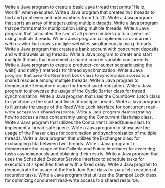 Write a Java program to create a basic Java thread that prints "Hello, World!" when executed.
Write a Java program that creates two threads to find and print even and odd numbers from 1 to 20.
Write a Java program that sorts an array of integers using multiple threads.
Write a Java program that performs matrix multiplication using multiple threads.
Write a Java program that calculates the sum of all prime numbers up to a given limit using multiple threads.
Write a Java program to implement a concurrent web crawler that crawls multiple websites simultaneously using threads.
Write a Java program that creates a bank account with concurrent deposits and withdrawals using threads.
Write a Java program to create and start multiple threads that increment a shared counter variable concurrently.
Write a Java program to create a producer-consumer scenario using the wait() and notify() methods for thread synchronization. 
Write a Java program that uses the Reentrant Lock class to synchronize access to a shared resource among multiple threads.
Write a Java program to demonstrate Semaphore usage for thread synchronization.
Write a Java program to showcase the usage of the Cyclic Barrier class for thread synchronization.
Write a Java program that uses the Countdown Latch class to synchronize the start and finish of multiple threads.
Write a Java program to illustrate the usage of the ReadWrite Lock interface for concurrent read-write access to a shared resource.
Write a Java program demonstrating how to access a map concurrently using the Concurrent HashMap class.
Write a Java program that utilizes the Concurrent LinkedQueue class to implement a thread-safe queue. 
Write a Java program to showcase the usage of the Phaser class for coordination and synchronization of multiple threads.
Write a Java program that utilizes the Exchanger class for exchanging data between two threads.
Write a Java program to demonstrate the usage of the Callable and Future interfaces for executing tasks asynchronously and obtaining their results.
Write a Java program that uses the Scheduled Executor Service interface to schedule tasks for execution at a specified time or with a fixed delay.
Write a Java program to demonstrate the usage of the Fork Join Pool class for parallel execution of recursive tasks.
Write a Java program that utilizes the Stamped Lock class for optimizing concurrent read-write access to a shared resource.